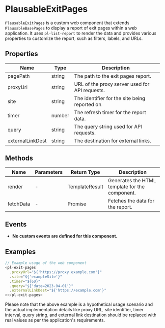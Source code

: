 # PlausableExitPages

`PlausableExitPages` is a custom web component that extends `PlausableBasePages` to display a report of exit pages within a web application. It uses `pl-list-report` to render the data and provides various properties to customize the report, such as filters, labels, and URLs.

## Properties

| Name              | Type                  | Description                                       |
|-------------------|-----------------------|---------------------------------------------------|
| pagePath          | string                | The path to the exit pages report.                |
| proxyUrl          | string                | URL of the proxy server used for API requests.    |
| site              | string                | The identifier for the site being reported on.    |
| timer             | number                | The refresh timer for the report data.            |
| query             | string                | The query string used for API requests.           |
| externalLinkDest  | string                | The destination for external links.               |

## Methods

| Name       | Parameters        | Return Type | Description                 |
|------------|-------------------|-------------|-----------------------------|
| render     | -                 | TemplateResult | Generates the HTML template for the component. |
| fetchData  | -                 | Promise<any> | Fetches the data for the report. |

## Events

- **No custom events are defined for this component.**

## Examples

```typescript
// Example usage of the web component
<pl-exit-pages
  .proxyUrl="${'https://proxy.example.com'}"
  .site="${'exampleSite'}"
  .timer="${60}"
  .query="${'date=2023-04-01'}"
  .externalLinkDest="${'https://example.com'}"
></pl-exit-pages>
```

Please note that the above example is a hypothetical usage scenario and the actual implementation details like proxy URL, site identifier, timer interval, query string, and external link destination should be replaced with real values as per the application's requirements.